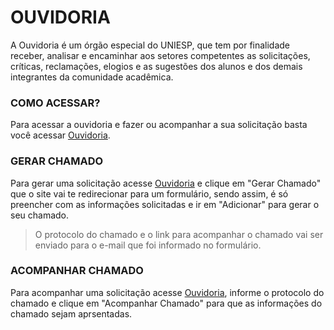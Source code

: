 # OUVIDORIA
 
A Ouvidoria é um órgão especial do UNIESP, que tem por finalidade receber,
analisar e encaminhar aos setores competentes as solicitações, críticas,
reclamações, elogios e as sugestões dos alunos e dos demais integrantes da comunidade acadêmica.
 
### COMO ACESSAR?
 
Para acessar a ouvidoria e fazer ou acompanhar a sua solicitação basta você acessar [Ouvidoria](https://sistemas.iesp.edu.br/ouvidoria).
 
### GERAR CHAMADO
 
Para gerar uma solicitação acesse [Ouvidoria](https://sistemas.iesp.edu.br/ouvidoria)
e clique em "Gerar Chamado" que o site vai te redirecionar para um formulário, sendo assim, é só preencher
com as informações solicitadas e ir em "Adicionar" para gerar o seu chamado.
 
>O protocolo do chamado e o link para acompanhar o chamado vai ser enviado para o e-mail que foi informado no formulário.
 
### ACOMPANHAR CHAMADO
 
Para acompanhar uma solicitação acesse [Ouvidoria](https://sistemas.iesp.edu.br/ouvidoria), informe o protocolo
do chamado e clique em "Acompanhar Chamado" para que as informações do chamado sejam aprsentadas.
